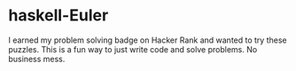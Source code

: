 # haskell-Euler

I earned my problem solving badge on Hacker Rank and wanted to try these puzzles.
This is a fun way to just write code and solve problems. No business mess. 
